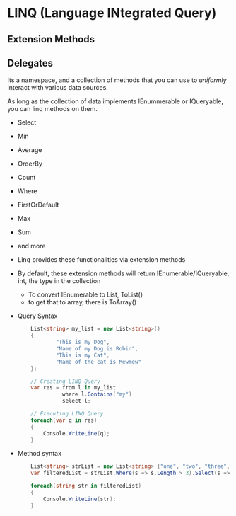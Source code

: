 # LINQ (Language INtegrated Query)

## Extension Methods
## Delegates

Its a namespace, and a collection of methods that you can use to *uniformly* interact with various data sources.

As long as the collection of data implements IEnummerable or IQueryable, you can linq methods on them.

- Select
- Min
- Average
- OrderBy
- Count
- Where
- FirstOrDefault
- Max
- Sum
- and more

- Linq provides these functionalities via extension methods
- By default, these extension methods will return IEnumerable/IQueryable, int, the type in the collection
    - To convert IEnumerable<T> to List, ToList()
    - to get that to array, there is ToArray()

- Query Syntax
    ```csharp
        List<string> my_list = new List<string>() 
        {
                "This is my Dog",
                "Name of my Dog is Robin",
                "This is my Cat",
                "Name of the cat is Mewmew"
        };
  
        // Creating LINQ Query
        var res = from l in my_list
                  where l.Contains("my")
                  select l;
  
        // Executing LINQ Query
        foreach(var q in res)
        {
            Console.WriteLine(q);
        }

    ```
- Method syntax
    ```csharp
        List<string> strList = new List<string> {"one", "two", "three", "four", "five"};
		var filteredList = strList.Where(s => s.Length > 3).Select(s => s + " string");

		foreach(string str in filteredList)
		{
			Console.WriteLine(str);
		}
    ```